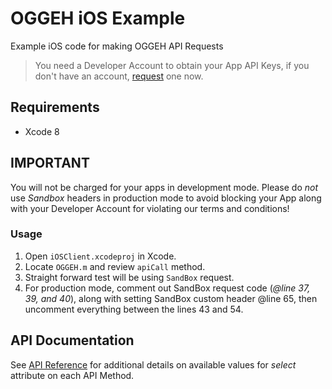 # OGGEH iOS Example

Example iOS code for making OGGEH API Requests

> You need a Developer Account to obtain your App API Keys, if you don't have an account, [request](https://account.oggeh.com/request) one now.

## Requirements

* Xcode 8

## IMPORTANT

You will not be charged for your apps in development mode. Please do *not* use _Sandbox_ headers in production mode to avoid blocking your App along with your Developer Account for violating our terms and conditions!

### Usage

1. Open `iOSClient.xcodeproj` in Xcode.
2. Locate `OGGEH.m` and review `apiCall` method.
3. Straight forward test will be using `SandBox` request.
4. For production mode, comment out SandBox request code (_@line 37, 39, and 40_), along with setting SandBox custom header @line 65, then uncomment everything between the lines 43 and 54.

## API Documentation

See [API Reference](http://docs.oggeh.com/#reference-section) for additional details on available values for _select_ attribute on each API Method.
